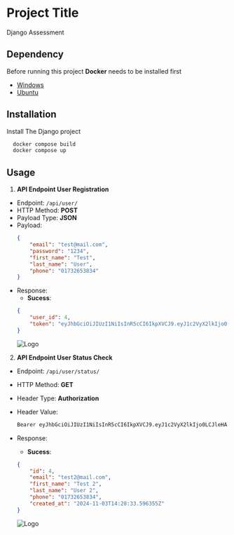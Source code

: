 
# Project Title

Django Assessment


## Dependency

Before running this project **Docker** needs to be installed first

- [Windows](https://docs.docker.com/desktop/install/windows-install/)
- [Ubuntu](https://docs.docker.com/desktop/install/linux/)



## Installation

Install The Django project

```bash
  docker compose build
  docker compose up
```
    
## Usage

1. **API Endpoint User Registration**
- Endpoint: `/api/user/`
- HTTP Method: **POST**
- Payload Type: **JSON**
- Payload: 
    ```json
    {
        "email": "test@mail.com",
        "password": "1234",
        "first_name": "Test",
        "last_name": "User",
        "phone": "01732653834"
    }
    ```
- Response:
    - **Sucess**: 
    ```json
    {
        "user_id": 4,
        "token": "eyJhbGciOiJIUzI1NiIsInR5cCI6IkpXVCJ9.eyJ1c2VyX2lkIjo0LCJleHAiOjE3MzA2NDQ3MTMsImlhdCI6MTczMDY0NDExM30.3sVm6ZMUs0x_lwoEO9rVd3RqgIsgVkjpLkpBEgWFjzE"
    }
    ```
  ![Logo](https://i.ibb.co.com/MMz17sK/Screenshot-5.png)

2. **API Endpoint User Status Check**

- Endpoint: `/api/user/status/`
- HTTP Method: **GET**
- Header Type: **Authorization**
- Header Value:
    ```bash
    Bearer eyJhbGciOiJIUzI1NiIsInR5cCI6IkpXVCJ9.eyJ1c2VyX2lkIjo0LCJleHAiOjE3MzA2NDQ3MTMsImlhdCI6MTczMDY0NDExM30.3sVm6ZMUs0x_lwoEO9rVd3RqgIsgVkjpLkpBEgWFjzE
    ```
- Response:
    - **Sucess**: 
    ```json
    {
        "id": 4,
        "email": "test2@mail.com",
        "first_name": "Test 2",
        "last_name": "User 2",
        "phone": "01732653834",
        "created_at": "2024-11-03T14:28:33.596355Z"
    }
    ```

  ![Logo](https://i.ibb.co.com/TcvmdJ4/Screenshot-6.png)
